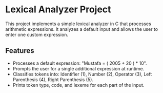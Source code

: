 # Lexical Analyzer Project

This project implements a simple lexical analyzer in C that processes arithmetic expressions. It analyzes a default input and allows the user to enter one custom expression.

## Features
- Processes a default expression: "Mustafa = ( 2005 + 20 ) * 10".
- Prompts the user for a single additional expression at runtime.
- Classifies tokens into: Identifier (1), Number (2), Operator (3), Left Parenthesis (4), Right Parenthesis (5).
- Prints token type, code, and lexeme for each part of the input.
